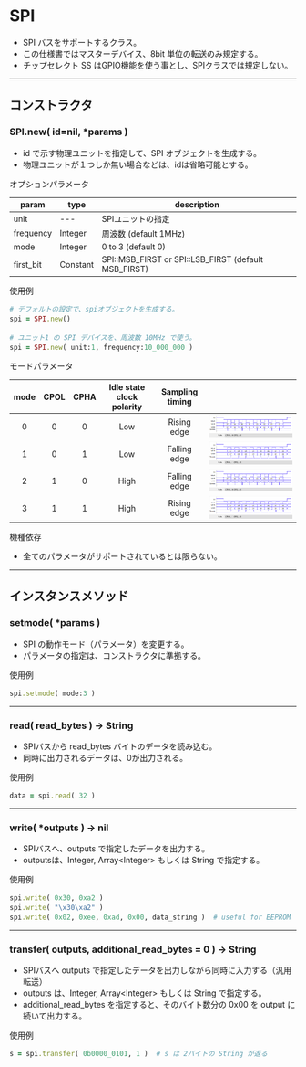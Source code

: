 # SPI

- SPI バスをサポートするクラス。
- この仕様書ではマスターデバイス、8bit 単位の転送のみ規定する。
- チップセレクト SS はGPIO機能を使う事とし、SPIクラスでは規定しない。

---

## コンストラクタ


### SPI.new( id=nil, *params )

- id で示す物理ユニットを指定して、SPI オブジェクトを生成する。
- 物理ユニットが１つしか無い場合などは、idは省略可能とする。

オプションパラメータ

| param | type | description |
| --- | --- | --- |
| unit | --- | SPIユニットの指定 |
| frequency | Integer | 周波数 (default 1MHz) |
| mode | Integer | 0 to 3 (default 0) |
| first_bit | Constant | SPI::MSB_FIRST or SPI::LSB_FIRST (default MSB_FIRST) |

使用例

```ruby
# デフォルトの設定で、spiオブジェクトを生成する。
spi = SPI.new()

# ユニット1 の SPI デバイスを、周波数 10MHz で使う。
spi = SPI.new( unit:1, frequency:10_000_000 )
```

モードパラメータ

| mode | CPOL | CPHA | Idle state clock polarity | Sampling timing | |
|:----:|:----:|:----:|:-------------------------:|:---------------:|-|
|   0  |  0   |  0   | Low                       |   Rising edge   |![mode0](img/spi_mode0.png)|
|   1  |  0   |  1   | Low                       |  Falling edge   |![mode1](img/spi_mode1.png)|
|   2  |  1   |  0   | High                      |  Falling edge   |![mode2](img/spi_mode2.png)|
|   3  |  1   |  1   | High                      |   Rising edge   |![mode3](img/spi_mode3.png)|


機種依存

- 全てのパラメータがサポートされているとは限らない。

---

## インスタンスメソッド


### setmode( *params )

- SPI の動作モード（パラメータ）を変更する。
- パラメータの指定は、コンストラクタに準拠する。

使用例

```ruby
spi.setmode( mode:3 )
```

---

### read( read_bytes ) -> String

- SPIバスから read_bytes バイトのデータを読み込む。
- 同時に出力されるデータは、0が出力される。

使用例

```ruby
data = spi.read( 32 )
```

---

### write( *outputs ) -> nil

- SPIバスへ、outputs で指定したデータを出力する。
- outputsは、Integer, Array\<Integer\> もしくは String で指定する。

使用例

```ruby
spi.write( 0x30, 0xa2 )
spi.write( "\x30\xa2" )
spi.write( 0x02, 0xee, 0xad, 0x00, data_string )  # useful for EEPROM
```

---

### transfer( outputs, additional_read_bytes = 0 ) -> String

- SPIバスへ outputs で指定したデータを出力しながら同時に入力する（汎用転送）
- outputs は、Integer, Array\<Integer\> もしくは String で指定する。
- additional_read_bytes を指定すると、そのバイト数分の 0x00 を output に続いて出力する。

使用例

```ruby
s = spi.transfer( 0b0000_0101, 1 )  # s は 2バイトの String が返る
```
